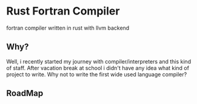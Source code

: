 # Rust Fortran Compiler

fortran compiler written in rust with  llvm backend 


## Why?
Well, i recently started my journey with compiler/interpreters and this kind of staff. After vacation break  at school i didn't have any idea what kind of project to write. Why not to write the first wide used language compiler?


## RoadMap
